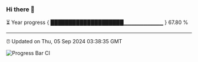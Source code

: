 ### Hi there 👋

⏳ Year progress { ████████████████████▁▁▁▁▁▁▁▁▁▁ } 67.80 %

---

⏰ Updated on Thu, 05 Sep 2024 03:38:35 GMT

![Progress Bar CI](https://github.com/IshwaranRudhara/GIT-ACTION/workflows/Progress%20Bar%20CI/badge.svg)
